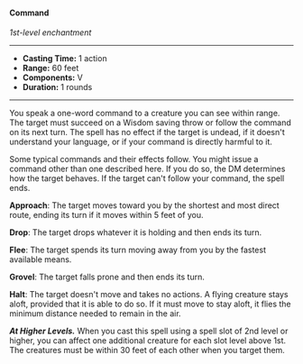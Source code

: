 #### Command
*1st-level enchantment*
___
- **Casting Time:** 1 action
- **Range:** 60 feet
- **Components:** V
- **Duration:** 1 rounds
___
You speak a one-word command to a creature you can see within range. The target must succeed on a Wisdom saving throw or follow the command on its next turn. The spell has no effect if the target is undead, if it doesn't understand your language, or if your command is directly harmful to it.

Some typical commands and their effects follow. You might issue a command other than one described here. If you do so, the DM determines how the target behaves. If the target can't follow your command, the spell ends.

**Approach**: The target moves toward you by the shortest and most direct route, ending its turn if it moves within 5 feet of you.

**Drop**: The target drops whatever it is holding and then ends its turn.

**Flee**: The target spends its turn moving away from you by the fastest available means.

**Grovel**: The target falls prone and then ends its turn.

**Halt**: The target doesn't move and takes no actions. A flying creature stays aloft, provided that it is able to do so. If it must move to stay aloft, it flies the minimum distance needed to remain in the air.

***At Higher Levels.*** When you cast this spell using a spell slot of 2nd level or higher, you can affect one additional creature for each slot level above 1st. The creatures must be within 30 feet of each other when you target them.